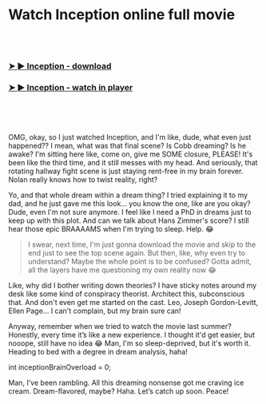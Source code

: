 <h1>Watch Inception online full movie</h1>


<br><br>

<h3><a href="https://Hals-swartuedanna1975.github.io/xvqlkebalj/">➤ ► Inception - download</a></h3> 
<h3><a href="https://Hals-swartuedanna1975.github.io/xvqlkebalj/">➤ ► Inception - watch in player</a></h3>


<br><br><br>


OMG, okay, so I just watched Inception, and I'm like, dude, what even just happened?? I mean, what was that final scene? Is Cobb dreaming? Is he awake? I'm sitting here like, come on, give me SOME closure, PLEASE! It's been like the third time, and it still messes with my head. And seriously, that rotating hallway fight scene is just staying rent-free in my brain forever. Nolan really knows how to twist reality, right?

Yo, and that whole dream within a dream thing? I tried explaining it to my dad, and he just gave me this look... you know the one, like are you okay? Dude, even I'm not sure anymore. I feel like I need a PhD in dreams just to keep up with this plot. And can we talk about Hans Zimmer's score? I still hear those epic BRAAAAMS when I'm trying to sleep. Help. 😂

> I swear, next time, I'm just gonna download the movie and skip to the end just to see the top scene again. But then, like, why even try to understand? Maybe the whole point is to be confused? Gotta admit, all the layers have me questioning my own reality now 😂

Like, why did I bother writing down theories? I have sticky notes around my desk like some kind of conspiracy theorist. Architect this, subconscious that. And don't even get me started on the cast. Leo, Joseph Gordon-Levitt, Ellen Page... I can't complain, but my brain sure can!

Anyway, remember when we tried to watch the movie last summer? Honestly, every time it’s like a new experience. I thought it'd get easier, but nooope, still have no idea 😂 Man, I'm so sleep-deprived, but it's worth it. Heading to bed with a degree in dream analysis, haha!

int inceptionBrainOverload = 0;

Man, I’ve been rambling. All this dreaming nonsense got me craving ice cream. Dream-flavored, maybe? Haha. Let’s catch up soon. Peace!
